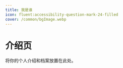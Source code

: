 ```yaml
---
title: 我是谁
icon: fluent:accessibility-question-mark-24-filled
cover: /common/bgImage.webp
---
```


# 介绍页

将你的个人介绍和档案放置在此处。
